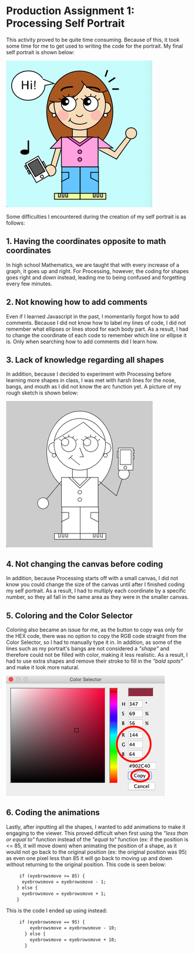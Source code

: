 # Production Assignment 1: Processing Self Portrait

This activity proved to be quite time consuming. Because of this, it took some time for me to get used to writing the code for the portrait. My final self portrait is shown below:

![](images/portraitsketch.png)

Some difficulties I encountered during the creation of my self portrait is as follows:

## 1. Having the coordinates opposite to math coordinates
In high school Mathematics, we are taught that with every increase of a graph, it goes up and right. For Processing, however, the coding for shapes goes right and *down* instead, leading me to being confused and forgetting every few minutes.

## 2. Not knowing how to add comments
Even if I learned Javascript in the past, I momentarily forgot how to add comments. Because I did not know how to label my lines of code, I did not remember what ellipses or lines stood for each body part. As a result, I had to change the coordinate of each code to remember which line or ellipse it is. Only when searching how to add comments did I learn how.

## 3. Lack of knowledge regarding all shapes
In addition, because I decided to experiment with Processing before learning more shapes in class, I was met with harsh lines for the nose, bangs, and mouth as I did not know the arc function yet. A picture of my rough sketch is shown below:

![](images/roughsketch.png)

## 4. Not changing the canvas before coding
In addition, because Processing starts off with a small canvas, I did not know you could change the size of the canvas until after I finished coding my self portrait. As a result, I had to multiply each coordinate by a specific number, so they all fall in the same area as they were in the smaller canvas.

## 5. Coloring and the Color Selector
Coloring also became an issue for me, as the button to copy was only for the HEX code, there was no option to copy the RGB code straight from the Color Selector, so I had to manually type it in. In addition, as some of the lines such as my portrait's bangs are not considered a *"shape"* and therefore could not be filled with color, making it less realistic. As a result, I had to use extra shapes and remove their stroke to fill in the *"bald spots"* and make it look more natural.

![](images/colorselector.png)

## 6. Coding the animations
Lastly, after inputting all the shapes, I wanted to add animations to make it engaging to the viewer. This proved difficult when first using the *"less than or equal to"* function instead of the *"equal to"* function (ex: if the position is <= 85, it will move down) when animating the position of a shape, as it would not go back to the original position (ex: the original position was 95) as even one pixel less than 85 it will go back to moving up and down without returning to the original position. This code is seen below:
         
         if (eyebrowsmove >= 85) { 
          eyebrowsmove = eyebrowsmove - 1;
        } else {
          eyebrowsmove = eyebrowsmove + 1;
        }

This is the code I ended up using instead:

         if (eyebrowsmove == 95) { 
             eyebrowsmove = eyebrowsmove - 10;
           } else {
             eyebrowsmove = eyebrowsmove + 10;
           }
